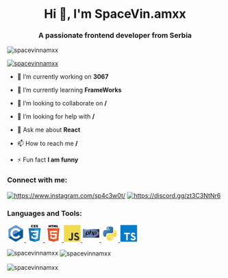 <h1 align="center">Hi 👋, I'm SpaceVin.amxx</h1>
<h3 align="center">A passionate frontend developer from Serbia</h3>

<p align="left"> <img src="https://komarev.com/ghpvc/?username=spacevinnamxx&label=Profile%20views&color=0e75b6&style=flat" alt="spacevinnamxx" /> </p>

<p align="left"> <a href="https://github.com/ryo-ma/github-profile-trophy"><img src="https://github-profile-trophy.vercel.app/?username=spacevinnamxx" alt="spacevinnamxx" /></a> </p>


- 🔭 I’m currently working on **3067**

- 🌱 I’m currently learning **FrameWorks**

- 👯 I’m looking to collaborate on **/**

- 🤝 I’m looking for help with **/**

- 💬 Ask me about **React**

- 📫 How to reach me **/**

- ⚡ Fun fact **I am funny**

<h3 align="left">Connect with me:</h3>
<p align="left">
<a href="https://www.instagram.com/sp4c3w0t/" target="blank"><img align="center" src="https://raw.githubusercontent.com/rahuldkjain/github-profile-readme-generator/master/src/images/icons/Social/instagram.svg" alt="https://www.instagram.com/sp4c3w0t/" height="30" width="40" /></a>
<a href="https://discord.gg/https://discord.gg/zt3C3NtNr6" target="blank"><img align="center" src="https://raw.githubusercontent.com/rahuldkjain/github-profile-readme-generator/master/src/images/icons/Social/discord.svg" alt="https://discord.gg/zt3C3NtNr6" height="30" width="40" /></a>
</p>

<h3 align="left">Languages and Tools:</h3>
<p align="left"> <a href="https://www.cprogramming.com/" target="_blank" rel="noreferrer"> <img src="https://raw.githubusercontent.com/devicons/devicon/master/icons/c/c-original.svg" alt="c" width="40" height="40"/> </a> <a href="https://www.w3schools.com/css/" target="_blank" rel="noreferrer"> <img src="https://raw.githubusercontent.com/devicons/devicon/master/icons/css3/css3-original-wordmark.svg" alt="css3" width="40" height="40"/> </a> <a href="https://www.w3.org/html/" target="_blank" rel="noreferrer"> <img src="https://raw.githubusercontent.com/devicons/devicon/master/icons/html5/html5-original-wordmark.svg" alt="html5" width="40" height="40"/> </a> <a href="https://developer.mozilla.org/en-US/docs/Web/JavaScript" target="_blank" rel="noreferrer"> <img src="https://raw.githubusercontent.com/devicons/devicon/master/icons/javascript/javascript-original.svg" alt="javascript" width="40" height="40"/> </a> <a href="https://www.php.net" target="_blank" rel="noreferrer"> <img src="https://raw.githubusercontent.com/devicons/devicon/master/icons/php/php-original.svg" alt="php" width="40" height="40"/> </a> <a href="https://www.python.org" target="_blank" rel="noreferrer"> <img src="https://raw.githubusercontent.com/devicons/devicon/master/icons/python/python-original.svg" alt="python" width="40" height="40"/> </a> <a href="https://www.typescriptlang.org/" target="_blank" rel="noreferrer"> <img src="https://raw.githubusercontent.com/devicons/devicon/master/icons/typescript/typescript-original.svg" alt="typescript" width="40" height="40"/> </a> </p>

<p><img align="left" src="https://github-readme-stats.vercel.app/api/top-langs?username=spacevinnamxx&show_icons=true&locale=en&layout=compact" alt="spacevinnamxx" /></p>

<p>&nbsp;<img align="center" src="https://github-readme-stats.vercel.app/api?username=spacevinnamxx&show_icons=true&locale=en" alt="spacevinnamxx" /></p>

<p><img align="center" src="https://github-readme-streak-stats.herokuapp.com/?user=spacevinnamxx&" alt="spacevinnamxx" /></p>
